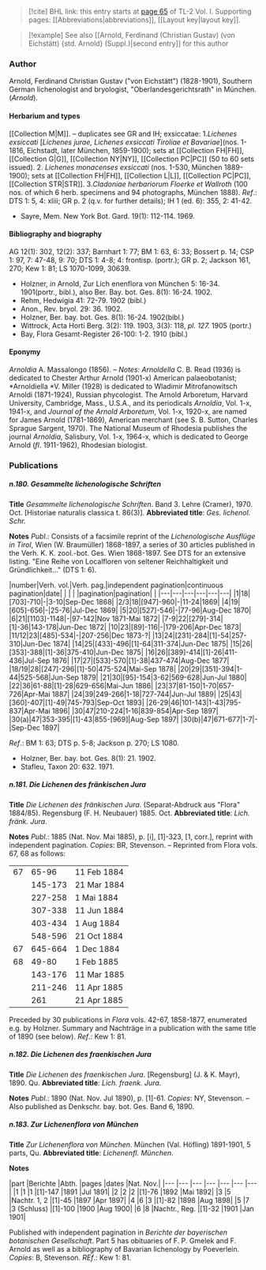 > [!cite] BHL link: this entry starts at [page 65](https://www.biodiversitylibrary.org/item/103414#page/113/mode/1up) of TL-2 Vol. I.
> Supporting pages: [[Abbreviations|abbreviations]], [[Layout key|layout key]].

> [!example] See also [[Arnold, Ferdinand (Christian Gustav) (von Eichstätt) {std. Arnold} (Suppl.)|second entry]] for this author

### Author

Arnold, Ferdinand Christian Gustav ("von Eichstätt") (1828-1901), Southern German lichenologist and bryologist, "Oberlandesgerichtsrath" in München. (*Arnold*).

#### Herbarium and types

[[Collection M|M]]. – duplicates see GR and IH; exsiccatae: 1.*Lichenes exsiccati* \[*Lichenes jurae, Lichenes exsiccati Tiroliae et Bavariae*\](nos. 1-1816, Eichstadt, later München, 1859-1900); sets at [[Collection FH|FH]], [[Collection G|G]], [[Collection NY|NY]], [[Collection PC|PC]] (50 to 60 sets issued). 2. *Lichenes monacenses exsiccati* (nos. 1-530, München 1889-1900); sets at [[Collection FH|FH]], [[Collection L|L]], [[Collection PC|PC]], [[Collection STR|STR]]. 3.*Cladoniae herbariorum Floerke et Wallroth* (100 nos. of which 6 herb. specimens and 94 photographs, München 1888).
*Ref*.: DTS 1: 5, 4: xliii; GR p. 2 (q.v. for further details); IH 1 (ed. 6): 355, 2: 41-42.
- Sayre, Mem. New York Bot. Gard. 19(1): 112-114. 1969.

#### Bibliography and biography

AG 12(1): 302, 12(2): 337; Barnhart 1: 77; BM 1: 63, 6: 33; Bossert p. 14; CSP 1: 97, 7: 47-48, 9: 70; DTS 1: 4-8; 4: frontisp. (portr.); GR p. 2; Jackson 161, 270; Kew 1: 81; LS 1070-1099, 30639.
- Holzner, *in* Arnold, Zur Lich enenflora von München 5: 16-34. 1901(portr., bibl.), also Ber. Bay. bot. Ges. 8(1): 16-24. 1902.
- Rehm, Hedwigia 41: 72-79. 1902 (bibl.)
- Anon., Rev. bryol. 29: 36. 1902.
- Holzner, Ber. bay. bot. Ges. 8(1): 16-24. 1902(bibl.)
- Wittrock, Acta Horti Berg. 3(2): 119. 1903, 3(3): 118, *pl. 127.* 1905 (portr.)
- Bay, Flora Gesamt-Register 26-100: 1-2. 1910 (bibl.)

#### Eponymy

*Arnoldia* A. Massalongo (1856). – *Notes: Arnoldella* C. B. Read (1936) is dedicated to Chester Arthur Arnold (1901-x) American palaeobotanist; *Arnoldiella *V. Miller (1928) is dedicated to Wladimir Mitrofanowitsch Arnoldi (1871-1924), Russian phycologist.
The Arnold Arboretum, Harvard University, Cambridge, Mass., U.S.A., and its periodicals *Arnoldia*, Vol. 1-x, 1941-x, and *Journal of the Arnold Arboretum*, Vol. 1-x, 1920-x, are named for James Arnold (1781-1869), American merchant (see S. B. Sutton, Charles Sprague Sargent, 1970).
The National Museum of Rhodesia publishes the journal *Arnoldia*, Salisbury, Vol. 1-x, 1964-x, which is dedicated to George Arnold (*fl*. 1911-1962), Rhodesian biologist.

### Publications

##### n.180. Gesammelte lichenologische Schriften

**Title**
*Gesammelte lichenologische Schriften*. Band 3. Lehre (Cramer), 1970. Oct. \[Historiae naturalis classica t. 86(3)\].
**Abbreviated title**: *Ges. lichenol. Schr.*

**Notes**
*Publ*.: Consists of a facsimile reprint of the *Lichenologische Ausflüge in Tirol*, Wien (W. Braumüller) 1868-1897, a series of 30 articles published in the Verh. K. K. zool.-bot. Ges. Wien 1868-1897. See DTS for an extensive listing. "Eine Reihe von Localfloren von seltener Reichhaltigkeit und Gründlichkeit..." (DTS 1: 6).

|number|Verh. vol.|Verh. pag.|independent pagination|continuous pagination|date| | | | |pagination|pagination| |
|---|---|---|---|---|---|
|1|18|\[703\]-710|-|3-10|Sep-Dec 1868|
|2/3|18|\[947\]-960|-|11-24|1869|
|4|19|\[605\]-656|-|25-76|Jul-Dec 1869|
|5|20|\[527\]-546|-|77-96|Aug-Dec 1870|
|6|21|\[1103\]-1148|-|97-142|Nov 1871-Mai 1872|
|7-9|22|\[279\]-314|\[1\]-36|143-178|Jun-Dec 1872|
|10|23|\[89\]-116|-|179-206|Apr-Dec 1873|
|11/12|23|\[485\]-534|-|207-256|Dec 1873-?|
|13|24|\[231\]-284|\[1\]-54|257-310|Jun-Dec 1874|
|14|25|\[433\]-496|\[1\]-64|311-374|Jun-Dec 1875|
|15|26|\[353\]-388|\[1\]-36|375-410|Jun-Dec 1875|
|16|26|\[389\]-414|\[1\]-26|411-436|Jul-Sep 1876|
|17|27|\[533\]-570|\[1\]-38|437-474|Aug-Dec 1877|
|18/19|28|\[247\]-296|\[1\]-50|475-524|Mai-Sep 1878|
|20|29|\[351\]-394|1-44|525-568|Jun-Sep 1879|
|21|30|\[95\]-154|3-62|569-628|Jun-Jul 1880|
|22|36|61-88|\[1\]-28|629-656|Mai-Jun 1886|
|23|37|81-150|1-70|657-726|Apr-Mai 1887|
|24|39|249-266|1-18|727-744|Jun-Jul 1889|
|25|43|\[360\]-407|\[1\]-49|745-793|Sep-Oct 1893|
|26-29|46|101-143|1-43|795-837|Apr-Mai 1896|
|30|47|210-224|1-16|839-854|Apr-Sep 1897|
|30(a)|47|353-395|\[1\]-43|855-\[969\]|Aug-Sep 1897|
|30(b)|47|671-677|1-7|-|Sep-Dec 1897|

*Ref*.: BM 1: 63; DTS p. 5-8; Jackson p. 270; LS 1080.
- Holzner, Ber. bay. bot. Ges. 8(1): 21. 1902.
- Stafleu, Taxon 20: 632. 1971.

##### n.181. Die Lichenen des fränkischen Jura

**Title**
*Die Lichenen des fränkischen Jura*. (Separat-Abdruck aus "Flora" 1884/85). Regensburg (F. H. Neubauer) 1885. Oct.
**Abbreviated title**: *Lich. fränk. Jura*.

**Notes**
*Publ*.: 1885 (Nat. Nov. Mai 1885), p. \[i\], \[1\]-323, \[1, corr.\], reprint with independent pagination. *Copies*: BR, Stevenson. – Reprinted from Flora vols. 67, 68 as follows:

| | | |
|---|---|---|
|67|65-96|11 Feb 1884
||145-173|21 Mar 1884
||227-258|1 Mai 1884
||307-338|11 Jun 1884
||403-434|1 Aug 1884
||548-596|21 Oct 1884
|67|645-664|1 Dec 1884
|68|49-80|1 Feb 1885
||143-176|11 Mar 1885
||211-246|11 Apr 1885
||261|21 Apr 1885

Preceded by 30 publications in *Flora* vols. 42-67, 1858-1877, enumerated e.g. by Holzner. Summary and Nachträge in a publication with the same title of 1890 (see below).
*Ref*.: Kew 1: 81.

##### n.182. Die Lichenen des fraenkischen Jura

**Title**
*Die Lichenen des fraenkischen Jura*. \[Regensburg\] (J. & K. Mayr), 1890. Qu.
**Abbreviated title**: *Lich. fraenk. Jura*.

**Notes**
*Publ*.: 1890 (Nat. Nov. Jul 1890), p. \[1\]-61. *Copies*: NY, Stevenson. – Also published as Denkschr. bay. bot. Ges. Band 6, 1890.

##### n.183. Zur Lichenenflora von München

**Title**
*Zur Lichenenflora von München*. München (Val. Höfling) 1891-1901, 5 parts, Qu.
**Abbreviated title**: *Lichenenfl. München*.

**Notes**

|part	|Berichte	|Abth.	|pages	|dates	|Nat. Nov.|
|---	|---	|---	|---	|---	|---	|---	|
|1	|1	|1	|\[1\]-147	|1891	|Jul 1891|
|2	|2	|2	|\[1\]-76	|1892	|Mai 1892|
|3	|5	|Nachtr. 1, 2	|\[1\]-45	|1897	|Apr 1897|
|4	|6	|3	|\[1\]-82	|1898	|Aug 1898|
|5	|7	|3 (Schluss)	|\[1\]-100	|1900	|Aug 1900|
|6	|8	|Nachtr., Reg.	|\[1\]-32	|1901	|Jan 1901|

Published with independent pagination in *Berichte der bayerischen botanischen Gesellschaft*.
Part 5 has obituaries of F. P. Gmelek and F. Arnold as well as a bibliography of Bavarian lichenology by Poeverlein. *Copies*: B, Stevenson.
*REf*.: Kew 1: 81.

